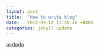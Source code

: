 ```yaml
---
layout: post
title:  "How to write blog"
date:   2012-09-12 13:55:26 +0800
categories: jekyll update
---
```

asdada
